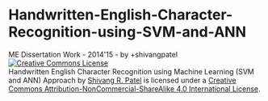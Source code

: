 # Handwritten-English-Character-Recognition-using-SVM-and-ANN
ME Dissertation Work - 2014'15 - by +shivangpatel
</br>
<a rel="license" href="http://creativecommons.org/licenses/by-nc-sa/4.0/"><img alt="Creative Commons License" style="border-width:0" src="https://i.creativecommons.org/l/by-nc-sa/4.0/88x31.png" /></a><br /><span xmlns:dct="http://purl.org/dc/terms/" property="dct:title">Handwritten English Character Recognition using Machine Learning (SVM and ANN) Approach</span> by <a xmlns:cc="http://creativecommons.org/ns#" href="https://github.com/shivangpatel/Handwritten-English-Character-Recognition-using-SVM-and-ANN" property="cc:attributionName" rel="cc:attributionURL">Shivang R. Patel</a> is licensed under a <a rel="license" href="http://creativecommons.org/licenses/by-nc-sa/4.0/">Creative Commons Attribution-NonCommercial-ShareAlike 4.0 International License</a>.
